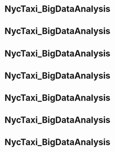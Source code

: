 # NycTaxi_BigDataAnalysis
# NycTaxi_BigDataAnalysis
# NycTaxi_BigDataAnalysis
# NycTaxi_BigDataAnalysis
# NycTaxi_BigDataAnalysis
# NycTaxi_BigDataAnalysis
# NycTaxi_BigDataAnalysis
